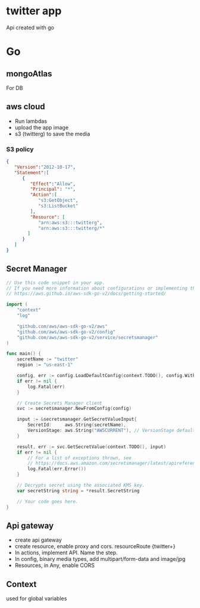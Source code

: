 # twitter app
  Api created with go
# Go
## mongoAtlas
  For DB
## aws cloud
  - Run lambdas
  - upload the app image
  - s3 (twitterg) to save the media
  
### S3 policy
```json
{
   "Version":"2012-10-17",
   "Statement":[
      {
         "Effect":"Allow",
         "Principal": "*",
         "Action":[
            "s3:GetObject",
            "s3:ListBucket"
         ],
         "Resource": [
            "arn:aws:s3:::twitterg",
            "arn:aws:s3:::twitterg/*"
        ]
      }
   ]
}
```

## Secret Manager
```go
// Use this code snippet in your app.
// If you need more information about configurations or implementing the sample code, visit the AWS docs:   
// https://aws.github.io/aws-sdk-go-v2/docs/getting-started/

import (
	"context"
	"log"

	"github.com/aws/aws-sdk-go-v2/aws"
	"github.com/aws/aws-sdk-go-v2/config"
	"github.com/aws/aws-sdk-go-v2/service/secretsmanager"
)

func main() {
	secretName := "twitter"
	region := "us-east-1"

	config, err := config.LoadDefaultConfig(context.TODO(), config.WithRegion(region))
	if err != nil {
		log.Fatal(err)
	}

	// Create Secrets Manager client
	svc := secretsmanager.NewFromConfig(config)

	input := &secretsmanager.GetSecretValueInput{
		SecretId:     aws.String(secretName),
		VersionStage: aws.String("AWSCURRENT"), // VersionStage defaults to AWSCURRENT if unspecified
	}

	result, err := svc.GetSecretValue(context.TODO(), input)
	if err != nil {
		// For a list of exceptions thrown, see
		// https://docs.aws.amazon.com/secretsmanager/latest/apireference/API_GetSecretValue.html
		log.Fatal(err.Error())
	}

	// Decrypts secret using the associated KMS key.
	var secretString string = *result.SecretString

	// Your code goes here.
} 
```

## Api gateway 
- create api gateway
- create resource, enable proxy and cors. resourceRoute {twitter+}
- In actions, implement API. Name the step. 
- In config, binary media types, add multipart/form-data and image/jpg
- Resources, in Any, enable CORS

## Context
used for global variables
